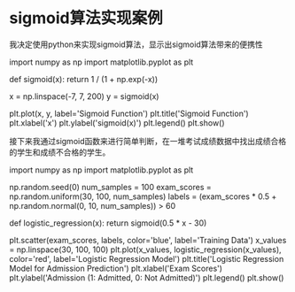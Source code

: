 # sigmoid算法实现案例

我决定使用python来实现sigmoid算法，显示出sigmoid算法带来的便携性

import numpy as np
import matplotlib.pyplot as plt

def sigmoid(x):
    return 1 / (1 + np.exp(-x))

<!--生成一些示例数据-->

x = np.linspace(-7, 7, 200)
y = sigmoid(x)

<!--绘制 Sigmoid 函数-->

plt.plot(x, y, label='Sigmoid Function')
plt.title('Sigmoid Function')
plt.xlabel('x')
plt.ylabel('sigmoid(x)')
plt.legend()
plt.show()

接下来我通过sigmoid函数来进行简单判断，在一堆考试成绩数据中找出成绩合格的学生和成绩不合格的学生。

import numpy as np
import matplotlib.pyplot as plt

<!--生成一些模拟数据-->

np.random.seed(0)
num_samples = 100
exam_scores = np.random.uniform(30, 100, num_samples)
labels = (exam_scores * 0.5 + np.random.normal(0, 10, num_samples)) > 60

def logistic_regression(x):
    return sigmoid(0.5 * x - 30)

<!--绘制模拟数据和逻辑回归模型-->

plt.scatter(exam_scores, labels, color='blue', label='Training Data')
x_values = np.linspace(30, 100, 100)
plt.plot(x_values, logistic_regression(x_values), color='red', label='Logistic Regression Model')
plt.title('Logistic Regression Model for Admission Prediction')
plt.xlabel('Exam Scores')
plt.ylabel('Admission (1: Admitted, 0: Not Admitted)')
plt.legend()
plt.show()